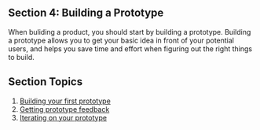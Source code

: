 ## Section 4: Building a Prototype

When buliding a product, you should start by building a prototype. Building a prototype allows you to get your basic idea in front of your potential users, and helps you save time and effort when figuring out the right things to build. 

## Section Topics

1. [Building your first prototype](/4-Building-A-Prototype/1.%20Building%20your%20first%20prototype)
2. [Getting prototype feedback](/4-Building-A-Prototype/2.%20Getting%20prototype%20feedback)
3. [Iterating on your prototype](/4-Building-A-Prototype/3.%20Iterating%20on%20your%20prototype)
